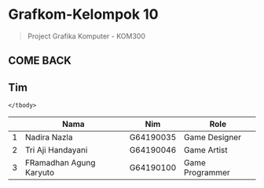 # Grafkom-Kelompok 10
> Project Grafika Komputer - KOM300
## COME BACK

## Tim 
<table>
    <thead>
        <tr>
            <th></th>
            <th>Nama</th>
            <th>Nim</th>
            <th>Role</th>
        </tr>
    </thead>
    <tbody>
        <tr>
            <td>1</td>
            <td>Nadira Nazla</td>
            <td>G64190035</td>
            <td>Game Designer</td>
        </tr>
        <tr>
            <td>2</td>
            <td>Tri Aji Handayani</td>
            <td>G64190046</td>
            <td>Game Artist</td>
        </tr>
        <tr>
            <td>3</td>
            <td>FRamadhan Agung Karyuto</td>
            <td>G64190100</td>
            <td>Game Programmer</td>
        </tr>

    </tbody>
</table>
